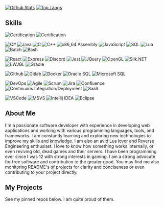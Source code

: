[![Github Stats](https://github-readme-stats.vercel.app/api?username=tilkinsc&count_private=true&show_icons=true&theme=radical)](https://github.com/anuraghazra/github-readme-stats) [![Top Langs](https://github-readme-stats.vercel.app/api/top-langs/?username=tilkinsc&layout=compact&theme=radical)](https://github.com/anuraghazra/github-readme-stats)

## Skills

![Certification](https://img.shields.io/badge/Networking%20Certification-darkslategray?logo=wireshark&logoColor=blue)
![Certification](https://img.shields.io/badge/Reverse%20Engineering-darkslategray?logo=ida)

![C#](https://img.shields.io/badge/C%23.NET%20Core-darkslategray?logo=dotnet)
![Java](https://img.shields.io/badge/Java-darkslategray?logo=openjdk&logoColor=black)
![C](https://img.shields.io/badge/C-darkslategray?logo=gnu)
![C++](https://img.shields.io/badge/C++-darkslategray?logo=gnu)
![x86_64 Assembly](https://img.shields.io/badge/x86__64%20Assembly-darkslategray?logo=gnu)
![JavaScript](https://img.shields.io/badge/JavaScript-darkslategray?logo=javascript)
![SQL](https://img.shields.io/badge/SQL-darkslategray?logo=mysql)
![Lua](https://img.shields.io/badge/Lua-darkslategray?logo=lua&logoColor=blue)
![Batch](https://img.shields.io/badge/Batch-darkslategray?logo=Windows%20Terminal&logoColor=blue)
![Bash](https://img.shields.io/badge/Bash-darkslategray?logo=GNOME%20Terminal&logoColor=green)

![React](https://img.shields.io/badge/React.js-darkslategray?logo=react)
![Express](https://img.shields.io/badge/Express.js-darkslategray?logo=node.js)
![Discord](https://img.shields.io/badge/Discord.js-darkslategray?logo=discord)
![Jest](https://img.shields.io/badge/Jest.js-darkslategray?logo=jest)
![JQuery](https://img.shields.io/badge/JQuery.js-darkslategray?logo=jquery)
![OpenGL](https://img.shields.io/badge/OpenGL-darkslategray?logo=OpenGL)
![Silk.NET](https://img.shields.io/badge/Silk.NET-darkslategray?logo=Silk.net)
![LWJGL](https://img.shields.io/badge/LWJGL-darkslategray?logo=lwjgl)
![Gradle](https://img.shields.io/badge/Gradle-darkslategray?logo=gradle)

![Github](https://img.shields.io/badge/Github-darkslategray?logo=Github)
![Gitlab](https://img.shields.io/badge/Gitlab-darkslategray?logo=Gitlab)
![Docker](https://img.shields.io/badge/Docker-darkslategray?logo=docker)
![Oracle SQL](https://img.shields.io/badge/Oracle%20SQL%20Server-darkslategray?logo=oracle)
![Microsoft SQL](https://img.shields.io/badge/Microsoft%20SQL%20Server-darkslategray?logo=Microsoft%20SQL%20Server)

![DevOps](https://img.shields.io/badge/DevOps-darkslategray?logo=docker)
![Agile](https://img.shields.io/badge/Agile-darkslategray?logo=swift)
![Scrum](https://img.shields.io/badge/Scrum-darkslategray?logo=Scrum%20Alliance)
![Jira](https://img.shields.io/badge/Jira-darkslategray?logo=jira)
![Confluence](https://img.shields.io/badge/Confluence-darkslategray?logo=confluence)
![Continuous Integration/Deployment](https://img.shields.io/badge/Continuous%20Integration/Deployment%20(CI/CD)-darkslategray?logo=GitHub%20Actions)
![SaaS](https://img.shields.io/badge/SaaS-darkslategray?logo=MicroStrategy)

![VSCode](https://img.shields.io/badge/VSCode-darkslategray?logo=Visual%20Studio%20Code&logoColor=blue)
![MSVS](https://img.shields.io/badge/Visual%20Studio-darkslategray?logo=Visual%20Studio&logoColor=blue)
![Intellij IDEA](https://img.shields.io/badge/Intellij-darkslategray?logo=Intellij%20IDEA&logoColor=black)
![Eclipse](https://img.shields.io/badge/Eclipse-darkslategray?logo=Eclipse&logoColor=blue)

## About Me
I'm a passionate software developer with experience in developing web applications and working with various programming languages, tools, and frameworks. I am constantly learning and exploring new technologies to improve my skills and knowledge. I am also an avid Lua lover and Reverse Engineering enthusiast. I love to know how something works internally, or even reviving old, dead games and their servers. I have been programming ever since I was 12 with strong interests in gaming. I am a strong advocate for free software and contribution to the greater good. You may find me also monitoring README's of projects for clarity and conciseness or even contributing to your project directly.

## My Projects
See my pinned repos below. I am quite proud of them.



